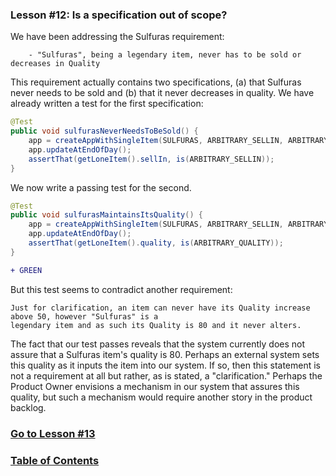 ### Lesson #12: Is a specification out of scope?
We have been addressing the Sulfuras requirement:
```
    - "Sulfuras", being a legendary item, never has to be sold or decreases in Quality
```
This requirement actually contains two specifications, (a) that Sulfuras never needs to be sold and (b) that it never
decreases in quality.  We have already written a test for the first specification:
```java
@Test
public void sulfurasNeverNeedsToBeSold() {
    app = createAppWithSingleItem(SULFURAS, ARBITRARY_SELLIN, ARBITRARY_QUALITY);
    app.updateAtEndOfDay();
    assertThat(getLoneItem().sellIn, is(ARBITRARY_SELLIN));
}
```
We now write a passing test for the second.
```java
@Test
public void sulfurasMaintainsItsQuality() {
    app = createAppWithSingleItem(SULFURAS, ARBITRARY_SELLIN, ARBITRARY_QUALITY);
    app.updateAtEndOfDay();
    assertThat(getLoneItem().quality, is(ARBITRARY_QUALITY));
}
```
```diff
+ GREEN
```
But this test seems to contradict another requirement:
```
Just for clarification, an item can never have its Quality increase above 50, however "Sulfuras" is a
legendary item and as such its Quality is 80 and it never alters.
```

The fact that our test passes reveals that the system currently does not assure that a Sulfuras item's quality is 80.
Perhaps an external system sets this quality as it inputs the item into our system.  If so, then this statement is not a
requirement at all but rather, as is stated, a "clarification."  Perhaps the Product Owner envisions a mechanism in our
system that assures this quality, but such a mechanism would require another story in the product backlog.
### [Go to Lesson #13](https://github.com/d215steinberg/GildedRose-Java/tree/Lesson%2313)
### [Table of Contents](https://github.com/d215steinberg/GildedRose-Java/blob/startPoint/Table%20of%20Contents.md)
